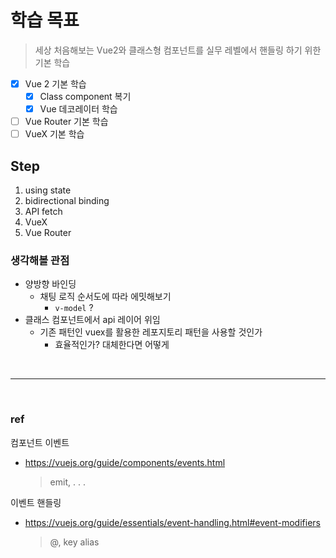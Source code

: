 # 학습 목표

> 세상 처음해보는 Vue2와 클래스형 컴포넌트를 실무 레벨에서 핸들링 하기 위한 기본 학습

- [x] Vue 2 기본 학습
  - [x] Class component 복기
  - [x] Vue 데코레이터 학습
- [ ] Vue Router 기본 학습
- [ ] VueX 기본 학습

## Step

<ol>
  <li>using state</li>
  <li>bidirectional binding</li>
  <li>API fetch</li>
  <li>VueX</li>
  <li>Vue Router</li>
</ol>

### 생각해볼 관점

- 양방향 바인딩
  - 채팅 로직 순서도에 따라 에밋해보기
    - `v-model` ?
- 클래스 컴포넌트에서 api 레이어 위임
  - 기존 패턴인 vuex를 활용한 레포지토리 패턴을 사용할 것인가
    - 효율적인가? 대체한다면 어떻게

<br><hr><br>

### ref

컴포넌트 이벤트

- https://vuejs.org/guide/components/events.html
  > emit, . . .

이벤트 핸들링

- https://vuejs.org/guide/essentials/event-handling.html#event-modifiers
  > @, key alias
